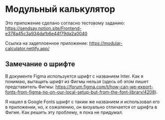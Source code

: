 # Модульный калькулятор

Это приложение сделано согласно тестовому заданию: https://sendsay.notion.site/Frontend-e378a45c3a934dafb6e44f79da2a0040

Ссылка на задеплоенное приложение: https://modular-calculator.netlify.app/

## Замечание о шрифте

В документе Figma используется шрифт с названием Inter. Как я понимаю, вытащить шрифт из Фигмы нельзя (здесь об этом пишет представитель Фигмы: https://forum.figma.com/t/how-can-we-export-fonts-from-figma-no-on-our-local-setup-but-from-the-font-library/4208).

Я нашел в Google Fonts шрифт с таким же названием и использовал его в приложении, но, к сожалению, он визуально отличается от шрифта в Фигме. Как решить эту проблему, я пока не придумал.